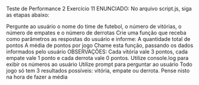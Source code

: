 Teste de Performance 2
Exercício 11
ENUNCIADO:
No arquivo script.js, siga as etapas abaixo:

Pergunte ao usuário o nome do time de futebol, o número de vitórias, o número de empates e o número de derrotas
Crie uma função que receba como parâmetros as respostas do usuário e informe:
A quantidade total de pontos
A média de pontos por jogo
Chame esta função, passando os dados informados pelo usuário
OBSERVAÇÕES:
Cada vitória vale 3 pontos, cada empate vale 1 ponto e cada derrota vale 0 pontos.
Utilize console.log para exibir os números ao usuário
Utilize prompt para perguntar ao usuário
Todo jogo só tem 3 resultados possíveis: vitória, empate ou derrota. Pense nisto na hora de fazer a média